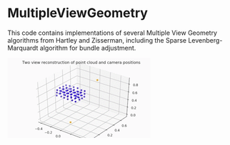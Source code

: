 # MultipleViewGeometry
This code contains implementations of several Multiple View Geometry algorithms from Hartley and Zisserman, including the Sparse Levenberg-Marquardt algorithm for bundle adjustment.

![](twoViewRecon.gif)
